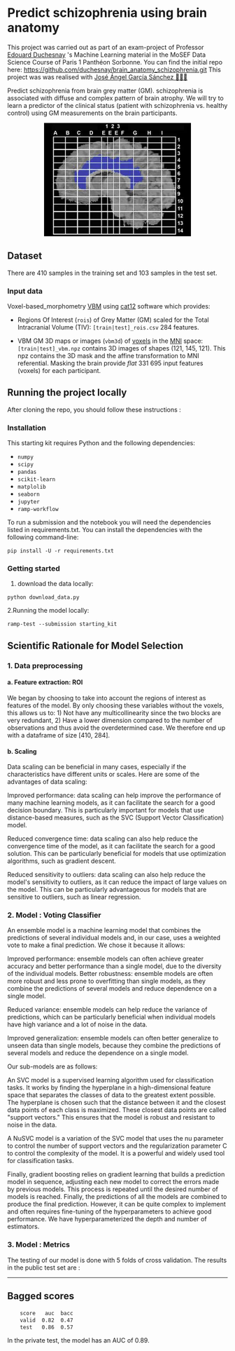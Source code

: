 # Predict schizophrenia using brain anatomy


This project was carried out as part of an exam-project of Professor [Edouard Duchesnay](https://github.com/duchesnay) 's Machine Learning material in the MoSEF Data Science Course of Paris 1 Panthéon Sorbonne.
You can find the initial repo here: https://github.com/duchesnay/brain_anatomy_schizophrenia.git
This project was was realised with [José Ángel García Sánchez 👨🏻‍💻](https://github.com/Pse1234)


Predict schizophrenia from brain grey matter (GM). schizophrenia is associated with diffuse and complex pattern of brain atrophy. We will try to learn a predictor of the clinical status (patient with schizophrenia vs. healthy control) using GM measurements on the brain participants.

<div align="center">
  <img src="Cingulate_region_of_human_brain.jpg" alt="Alt text">
</div>

## Dataset

There are 410 samples in the training set and 103 samples in the test set.

### Input data

Voxel-based_morphometry [VBM](https://en.wikipedia.org/wiki/Voxel-based_morphometry)
using [cat12](http://www.neuro.uni-jena.de/cat/) software which provides:

- Regions Of Interest (`rois`) of Grey Matter (GM) scaled for the Total
  Intracranial Volume (TIV): `[train|test]_rois.csv` 284 features.

- VBM GM 3D maps or images (`vbm3d`) of [voxels](https://en.wikipedia.org/wiki/Voxel) in the
  [MNI](https://en.wikipedia.org/wiki/Talairach_coordinates) space:
  `[train|test]_vbm.npz` contains 3D images of shapes (121, 145, 121).
  This npz contains the 3D mask and the affine transformation to MNI
  referential. Masking the brain provide *flat* 331 695 input features (voxels)
  for each participant.
  
## Running the project locally

After cloning the repo, you should follow these instructions : 

### Installation
This starting kit requires Python and the following dependencies:

* `numpy`
* `scipy`
* `pandas`
* `scikit-learn`
* `matplolib`
* `seaborn`
* `jupyter`
* `ramp-workflow`

To run a submission and the notebook you will need the dependencies listed in requirements.txt.
You can install the dependencies with the following command-line:

```
pip install -U -r requirements.txt
```

### Getting started

1. download the data locally:

```
python download_data.py
```

2.Running the model locally:

```
ramp-test --submission starting_kit
```

## Scientific Rationale for Model Selection

### 1. Data preprocessing
#### a. Feature extraction: ROI

We began by choosing to take into account the regions of interest as features of the model. By only choosing these variables without the voxels, this allows us to: 1) Not have any multicollinearity since the two blocks are very redundant, 2) Have a lower dimension compared to the number of observations and thus avoid the overdetermined case. We therefore end up with a dataframe of size [410, 284].

#### b. Scaling

Data scaling can be beneficial in many cases, especially if the characteristics have different units or scales. Here are some of the advantages of data scaling:

Improved performance: data scaling can help improve the performance of many machine learning models, as it can facilitate the search for a good decision boundary. This is particularly important for models that use distance-based measures, such as the SVC (Support Vector Classification) model.

Reduced convergence time: data scaling can also help reduce the convergence time of the model, as it can facilitate the search for a good solution. This can be particularly beneficial for models that use optimization algorithms, such as gradient descent.

Reduced sensitivity to outliers: data scaling can also help reduce the model's sensitivity to outliers, as it can reduce the impact of large values on the model. This can be particularly advantageous for models that are sensitive to outliers, such as linear regression.

### 2. Model : Voting Classifier

An ensemble model is a machine learning model that combines the predictions of several individual models and, in our case, uses a weighted vote to make a final prediction. We chose it because it allows:

Improved performance: ensemble models can often achieve greater accuracy and better performance than a single model, due to the diversity of the individual models.
Better robustness: ensemble models are often more robust and less prone to overfitting than single models, as they combine the predictions of several models and reduce dependence on a single model.

Reduced variance: ensemble models can help reduce the variance of predictions, which can be particularly beneficial when individual models have high variance and a lot of noise in the data.

Improved generalization: ensemble models can often better generalize to unseen data than single models, because they combine the predictions of several models and reduce the dependence on a single model.

Our sub-models are as follows:

An SVC model is a supervised learning algorithm used for classification tasks. It works by finding the hyperplane in a high-dimensional feature space that separates the classes of data to the greatest extent possible. The hyperplane is chosen such that the distance between it and the closest data points of each class is maximized. These closest data points are called "support vectors." This ensures that the model is robust and resistant to noise in the data.

A NuSVC model is a variation of the SVC model that uses the nu parameter to control the number of support vectors and the regularization parameter C to control the complexity of the model. It is a powerful and widely used tool for classification tasks.

Finally, gradient boosting relies on gradient learning that builds a prediction model in sequence, adjusting each new model to correct the errors made by previous models. This process is repeated until the desired number of models is reached. Finally, the predictions of all the models are combined to produce the final prediction. However, it can be quite complex to implement and often requires fine-tuning of the hyperparameters to achieve good performance. We have hyperparameterized the depth and number of estimators.

### 3. Model : Metrics

The testing of our model is done with 5 folds of cross validation. The results in the public test set are : 

----------------------------
Bagged scores
----------------------------
        score   auc  bacc
        valid  0.82  0.47
        test   0.86  0.57


In the private test, the model has an AUC of 0.89.